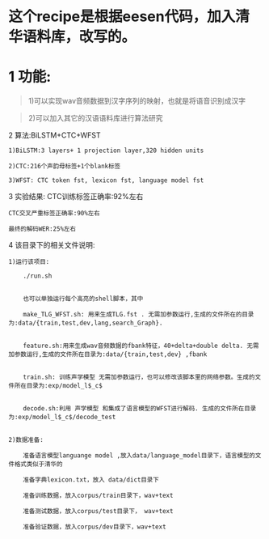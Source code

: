这个recipe是根据eesen代码，加入清华语料库，改写的。
===
# 1 功能:
> 1)可以实现wav音频数据到汉字序列的映射，也就是将语音识别成汉字  

> 2)可以加入其它的汉语语料库进行算法研究
	

2 算法:BiLSTM+CTC+WFST  

	1)BiLSTM:3 layers+ 1 projection layer,320 hidden units  

	2)CTC:216个声韵母标签+1个blank标签  

	3)WFST: CTC token fst, lexicon fst, language model fst 

3 实验结果:
	CTC训练标签正确率:92%左右  

	CTC交叉严重标签正确率:90%左右  

	最终的解码WER:25%左右  



4 该目录下的相关文件说明:  

	1)运行该项目:  

		./run.sh  

			
		也可以单独运行每个高亮的shell脚本，其中  

		make_TLG_WFST.sh: 用来生成TLG.fst . 无需加参数运行,生成的文件所在的目录为:data/{train,test,dev,lang,search_Graph}.  


		feature.sh:用来生成wav音频数据的fbank特征，40+delta+double delta. 无需加参数运行,生成的文件所在目录为:data/{train,test,dev} ,fbank  


		train.sh: 训练声学模型 无需加参数运行，也可以修改该脚本里的网络参数。生成的文件所在目录为:exp/model_l$_c$  


		decode.sh:利用 声学模型 和集成了语言模型的WFST进行解码. 生成的文件所在目录为:exp/model_l$_c$/decode_test 


	2)数据准备:  

		准备语言模型languange model ,放入data/language_model目录下，语言模型的文件格式类似于清华的  

		准备字典lexicon.txt，放入 data/dict目录下  

		准备训练数据，放入corpus/train目录下，wav+text  

		准备测试数据，放入corpus/test目录下， wav+text  

		准备验证数据，放入corpus/dev目录下，wav+text  

